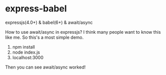 # express-babel
expressjs(4.0+) &amp; babel(6+) &amp; await/async

How to use await/async in expressjs? I think many people want to know this like me.
So this's a most simple demo.

1. npm install
2. node index.js
3. localhost:3000

Then you can see await/async worked!
